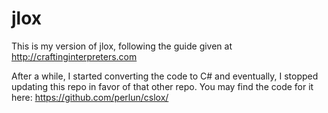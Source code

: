 # jlox

This is my version of jlox, following the guide given at http://craftinginterpreters.com

After a while, I started converting the code to C# and eventually, I stopped updating this repo in favor of that other repo. You may find the code for it here: https://github.com/perlun/cslox/
